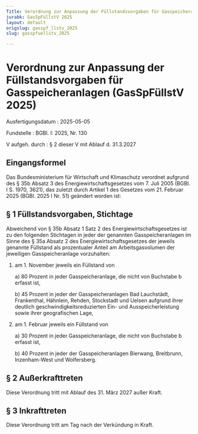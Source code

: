 ```yaml
---
Title: Verordnung zur Anpassung der Füllstandsvorgaben für Gasspeicheranlagen
jurabk: GasSpFüllstV 2025
layout: default
origslug: gasspf_llstv_2025
slug: gasspfuellstv_2025

---
```


# Verordnung zur Anpassung der Füllstandsvorgaben für Gasspeicheranlagen (GasSpFüllstV 2025)

Ausfertigungsdatum
:   2025-05-05

Fundstelle
:   BGBl. I: 2025, Nr. 130

V aufgeh. durch
:   § 2 dieser V mit Ablauf d. 31.3.2027


## Eingangsformel

Das Bundesministerium für Wirtschaft und Klimaschutz verordnet aufgrund des § 35b Absatz 3 des Energiewirtschaftsgesetzes vom 7. Juli 2005 (BGBl. I S. 1970, 3621), das zuletzt durch Artikel 1 des Gesetzes vom 21. Februar 2025 (BGBl. 2025 I Nr. 51) geändert worden ist:


## § 1 Füllstandsvorgaben, Stichtage

Abweichend von § 35b Absatz 1 Satz 2 des Energiewirtschaftsgesetzes ist zu den folgenden Stichtagen in jeder der genannten Gasspeicheranlagen im Sinne des § 35a Absatz 2 des Energiewirtschaftsgesetzes der jeweils genannte Füllstand als prozentualer Anteil am Arbeitsgasvolumen der jeweiligen Gasspeicheranlage vorzuhalten:

1.  am 1. November jeweils ein Füllstand von

    a)  80 Prozent in jeder Gasspeicheranlage, die nicht von Buchstabe b erfasst ist,


    b)  45 Prozent in jeder der Gasspeicheranlagen Bad Lauchstädt, Frankenthal, Hähnlein, Rehden, Stockstadt und Uelsen aufgrund ihrer deutlich geschwindigkeitsreduzierten Ein- und Ausspeicherleistung sowie ihrer geografischen Lage,





2.  am 1. Februar jeweils ein Füllstand von

    a)  30 Prozent in jeder Gasspeicheranlage, die nicht von Buchstabe b erfasst ist,


    b)  40 Prozent in jeder der Gasspeicheranlagen Bierwang, Breitbrunn, Inzenham-West und Wolfersberg.








## § 2 Außerkrafttreten

Diese Verordnung tritt mit Ablauf des 31. März 2027 außer Kraft.


## § 3 Inkrafttreten

Diese Verordnung tritt am Tag nach der Verkündung in Kraft.

